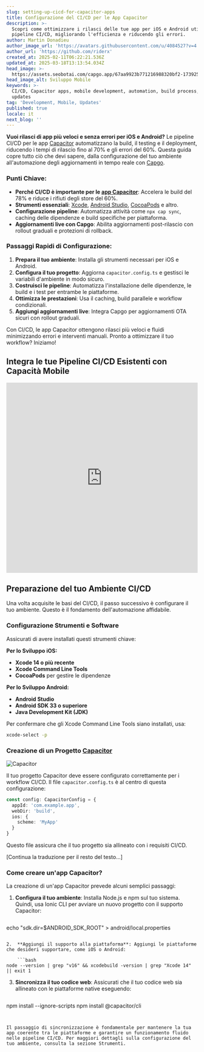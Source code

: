 ```yaml
---
slug: setting-up-cicd-for-capacitor-apps
title: Configurazione del CI/CD per le App Capacitor
description: >-
  Scopri come ottimizzare i rilasci delle tue app per iOS e Android utilizzando
  pipeline CI/CD, migliorando l'efficienza e riducendo gli errori.
author: Martin Donadieu
author_image_url: 'https://avatars.githubusercontent.com/u/4084527?v=4'
author_url: 'https://github.com/riderx'
created_at: 2025-02-11T06:22:21.536Z
updated_at: 2025-03-18T13:13:54.034Z
head_image: >-
  https://assets.seobotai.com/capgo.app/67aa9923b771216988320bf2-1739254956493.jpg
head_image_alt: Sviluppo Mobile
keywords: >-
  CI/CD, Capacitor apps, mobile development, automation, build process, live
  updates
tag: 'Development, Mobile, Updates'
published: true
locale: it
next_blog: ''
---
```

**Vuoi rilasci di app più veloci e senza errori per iOS e Android?** Le pipeline CI/CD per le app [Capacitor](https://capacitorjs.com/) automatizzano la build, il testing e il deployment, riducendo i tempi di rilascio fino al 70% e gli errori del 60%. Questa guida copre tutto ciò che devi sapere, dalla configurazione del tuo ambiente all'automazione degli aggiornamenti in tempo reale con [Capgo](https://capgo.app/).

### Punti Chiave:

- **Perché CI/CD è importante per le [app Capacitor](https://capgo.app/blog/capacitor-comprehensive-guide/)**: Accelera le build del 78% e riduce i rifiuti degli store del 60%.
- **Strumenti essenziali**: [Xcode](https://developer.apple.com/xcode/), [Android Studio](https://developer.android.com/studio), [CocoaPods](https://cocoapods.org/) e altro.
- **Configurazione pipeline**: Automatizza attività come `npx cap sync`, caching delle dipendenze e build specifiche per piattaforma.
- **Aggiornamenti live con Capgo**: Abilita aggiornamenti post-rilascio con rollout graduali e protezioni di rollback.

### Passaggi Rapidi di Configurazione:

1. **Prepara il tuo ambiente**: Installa gli strumenti necessari per iOS e Android.
2. **Configura il tuo progetto**: Aggiorna `capacitor.config.ts` e gestisci le variabili d'ambiente in modo sicuro.
3. **Costruisci le pipeline**: Automatizza l'installazione delle dipendenze, le build e i test per entrambe le piattaforme.
4. **Ottimizza le prestazioni**: Usa il caching, build parallele e workflow condizionali.
5. **Aggiungi aggiornamenti live**: Integra Capgo per aggiornamenti OTA sicuri con rollout graduali.

Con CI/CD, le app Capacitor ottengono rilasci più veloci e fluidi minimizzando errori e interventi manuali. Pronto a ottimizzare il tuo workflow? Iniziamo!

## Integra le tue Pipeline CI/CD Esistenti con Capacità Mobile

<iframe src="https://www.youtube.com/embed/rIPnuVwvbb0" aria-label="YouTube video player" frameborder="0" allow="accelerometer; autoplay; clipboard-write; encrypted-media; gyroscope; picture-in-picture; web-share" referrerpolicy="strict-origin-when-cross-origin" style="width: 100%; height: 500px;" allowfullscreen></iframe>

## Preparazione del tuo Ambiente CI/CD

Una volta acquisite le basi del CI/CD, il passo successivo è configurare il tuo ambiente. Questo è il fondamento dell'automazione affidabile.

### Configurazione Strumenti e Software

Assicurati di avere installati questi strumenti chiave:

**Per lo Sviluppo iOS:**

- **Xcode 14 o più recente**
- **Xcode Command Line Tools**
- **CocoaPods** per gestire le dipendenze

**Per lo Sviluppo Android:**

- **Android Studio**
- **Android SDK 33 o superiore**
- **Java Development Kit (JDK)**

Per confermare che gli Xcode Command Line Tools siano installati, usa:

```bash
xcode-select -p
```

### Creazione di un Progetto [Capacitor](https://capacitorjs.com/)

![Capacitor](https://mars-images.imgix.net/seobot/screenshots/capacitorjs.com-4c1a6a7e452082d30f5bff9840b00b7d-2025-02-11.jpg?auto=compress)

Il tuo progetto Capacitor deve essere configurato correttamente per i workflow CI/CD. Il file `capacitor.config.ts` è al centro di questa configurazione:

```typescript
const config: CapacitorConfig = {
  appId: 'com.example.app',
  webDir: 'build',
  ios: { 
    scheme: 'MyApp'
  }
}
```

Questo file assicura che il tuo progetto sia allineato con i requisiti CI/CD.

[Continua la traduzione per il resto del testo...]

### Come creare un'app Capacitor?

La creazione di un'app Capacitor prevede alcuni semplici passaggi:

1.  **Configura il tuo ambiente**: Installa Node.js e npm sul tuo sistema. Quindi, usa Ionic CLI per avviare un nuovo progetto con il supporto Capacitor:
    
    ```bash
echo "sdk.dir=$ANDROID_SDK_ROOT" > android/local.properties
```
    
2.  **Aggiungi il supporto alla piattaforma**: Aggiungi le piattaforme che desideri supportare, come iOS o Android:
    
    ```bash
node --version | grep "v16" && xcodebuild -version | grep "Xcode 14" || exit 1
```
    
3.  **Sincronizza il tuo codice web**: Assicurati che il tuo codice web sia allineato con le piattaforme native eseguendo:
    
    ```bash
npm install --ignore-scripts
npm install @capacitor/cli
```
    

Il passaggio di sincronizzazione è fondamentale per mantenere la tua app coerente tra le piattaforme e garantire un funzionamento fluido nelle pipeline CI/CD. Per maggiori dettagli sulla configurazione del tuo ambiente, consulta la sezione Strumenti.
